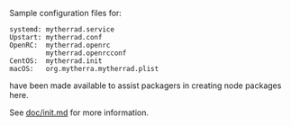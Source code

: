 Sample configuration files for:
```
systemd: mytherrad.service
Upstart: mytherrad.conf
OpenRC:  mytherrad.openrc
         mytherrad.openrcconf
CentOS:  mytherrad.init
macOS:   org.mytherra.mytherrad.plist
```
have been made available to assist packagers in creating node packages here.

See [doc/init.md](../../doc/init.md) for more information.
